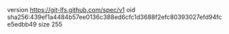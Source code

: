 version https://git-lfs.github.com/spec/v1
oid sha256:439ef1a4484b57ee0136c388ed6cfc1d3688f2efc80393027efd94fce5edbb49
size 255
